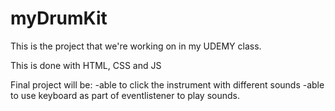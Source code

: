 # myDrumKit

This is the project that we're working on in my UDEMY class.

This is done with HTML, CSS and JS

Final project will be:
-able to click the instrument with different sounds
-able to use keyboard as part of eventlistener to play sounds.

